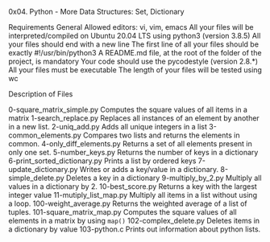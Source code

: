 0x04. Python - More Data Structures: Set, Dictionary

Requirements
General
Allowed editors: vi, vim, emacs
All your files will be interpreted/compiled on Ubuntu 20.04 LTS using python3 (version 3.8.5)
All your files should end with a new line
The first line of all your files should be exactly #!/usr/bin/python3
A README.md file, at the root of the folder of the project, is mandatory
Your code should use the pycodestyle (version 2.8.*)
All your files must be executable
The length of your files will be tested using wc

Description of Files

0-square_matrix_simple.py
Computes the square values of all items in a matrix
1-search_replace.py
Replaces all instances of an element by another in a new list.
2-uniq_add.py
Adds all unique integers in a list
3-common_elements.py
Compares two lists and returns the elements in common.
4-only_diff_elements.py
Returns a set of all elements present in only one set.
5-number_keys.py
Returns the number of keys in a dictionary
6-print_sorted_dictionary.py
Prints a list by ordered keys
7-update_dictionary.py
Writes or adds a key/value in a dictionary.
8-simple_delete.py
Deletes a key in a dictionary
9-multiply_by_2.py
Multiply all values in a dictionary by 2.
10-best_score.py
Returns a key with the largest integer value
11-mutiply_list_map.py
Multiply all items in a list without using a loop.
100-weight_average.py
Returns the weighted average of a list of tuples.
101-square_matrix_map.py
Computes the square values of all elements in a matrix by using ``map()``
102-complex_delete.py
Deletes items in a dictionary by value
103-python.c
Prints out information about python lists.
